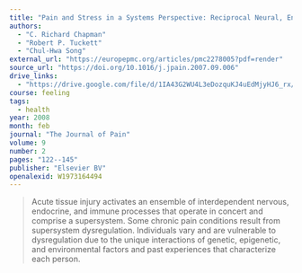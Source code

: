 ```yaml
---
title: "Pain and Stress in a Systems Perspective: Reciprocal Neural, Endocrine, and Immune Interactions"
authors:
  - "C. Richard Chapman"
  - "Robert P. Tuckett"
  - "Chul-Hwa Song"
external_url: "https://europepmc.org/articles/pmc2278005?pdf=render"
source_url: "https://doi.org/10.1016/j.jpain.2007.09.006"
drive_links:
  - "https://drive.google.com/file/d/1IA43G2WU4L3eDozquKJ4uEdMjyHJ6_rx/view?usp=drivesdk"
course: feeling
tags:
  - health
year: 2008
month: feb
journal: "The Journal of Pain"
volume: 9
number: 2
pages: "122--145"
publisher: "Elsevier BV"
openalexid: W1973164494
---
```


> Acute tissue injury activates an ensemble of interdependent nervous, endocrine, and immune processes that operate in concert and comprise a supersystem.
> Some chronic pain conditions result from supersystem dysregulation.
> Individuals vary and are vulnerable to dysregulation due to the unique interactions of genetic, epigenetic, and environmental factors and past experiences that characterize each person.

